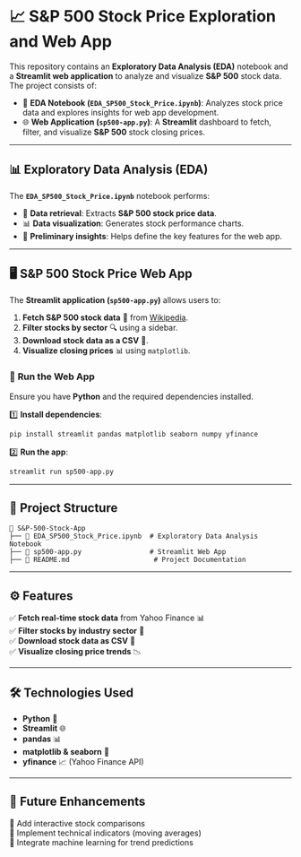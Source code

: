 # 📈 S&P 500 Stock Price Exploration and Web App

This repository contains an **Exploratory Data Analysis (EDA)** notebook and a **Streamlit web application** to analyze and visualize **S&P 500** stock data. The project consists of:

- 📝 **EDA Notebook (`EDA_SP500_Stock_Price.ipynb`)**: Analyzes stock price data and explores insights for web app development.
- 🌐 **Web Application (`sp500-app.py`)**: A **Streamlit** dashboard to fetch, filter, and visualize **S&P 500** stock closing prices.

---

## 📊 **Exploratory Data Analysis (EDA)**
The **`EDA_SP500_Stock_Price.ipynb`** notebook performs:
- 📌 **Data retrieval**: Extracts **S&P 500 stock price data**.
- 📊 **Data visualization**: Generates stock performance charts.
- 🔎 **Preliminary insights**: Helps define the key features for the web app.

---

## 🖥️ **S&P 500 Stock Price Web App**
The **Streamlit application (`sp500-app.py`)** allows users to:
1. **Fetch S&P 500 stock data** 📲 from [Wikipedia](https://en.wikipedia.org/wiki/List_of_S%26P_500_companies).
2. **Filter stocks by sector** 🔍 using a sidebar.
3. **Download stock data as a CSV** 💽.
4. **Visualize closing prices** 📊 using `matplotlib`.

### 🚀 **Run the Web App**
Ensure you have **Python** and the required dependencies installed.

1️⃣ **Install dependencies**:
```bash
pip install streamlit pandas matplotlib seaborn numpy yfinance
```

2️⃣ **Run the app**:
```bash
streamlit run sp500-app.py
```

---

## 📂 **Project Structure**
```
👤 S&P-500-Stock-App
├── 📝 EDA_SP500_Stock_Price.ipynb  # Exploratory Data Analysis Notebook
├── 📝 sp500-app.py                 # Streamlit Web App
├── 📝 README.md                     # Project Documentation
```

---

## ⚙️ **Features**
✅ **Fetch real-time stock data** from Yahoo Finance 📊  
✅ **Filter stocks by industry sector** 🎯  
✅ **Download stock data as CSV** 📂  
✅ **Visualize closing price trends** 📉  

---

## 🛠️ **Technologies Used**
- **Python** 🐍
- **Streamlit** 🌐
- **pandas** 📊
- **matplotlib & seaborn** 🎨
- **yfinance** 📈 (Yahoo Finance API)

---

## 🎯 **Future Enhancements**
🔹 Add interactive stock comparisons  
🔹 Implement technical indicators (moving averages)  
🔹 Integrate machine learning for trend predictions 

